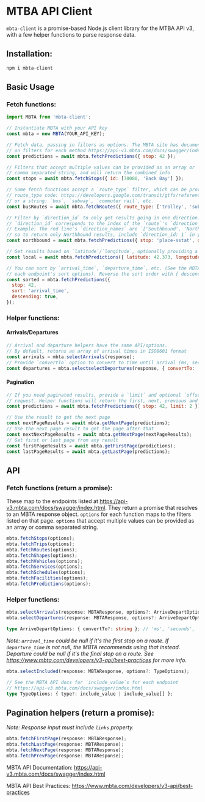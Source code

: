 # MTBA API Client

`mbta-client` is a promise-based Node.js client library for the MTBA API v3, with a few helper functions to parse response data.

## Installation:

```js
npm i mbta-client
```

## Basic Usage

### Fetch functions:

```js
import MBTA from 'mbta-client';

// Instantiate MBTA with your API key
const mbta = new MBTA(YOUR_API_KEY);

// Fetch data, passing in filters as options. The MBTA site has documentation
// on filters for each method https://api-v3.mbta.com/docs/swagger/index.html#/
const predictions = await mbta.fetchPredictions({ stop: 42 });

// Filters that accept multiple values can be provided as an array or
// comma separated string, and will return the combined info
const stops = await mbta.fetchStops({ id: [70080, 'Back Bay'] });

// Some fetch functions accept a `route_type` filter, which can be provided as a
// route_type code: https://developers.google.com/transit/gtfs/reference/routes-file
// or a string: `bus`, `subway`, `commuter rail`, etc.
const busRoutes = await mbta.fetchRoutes({ route_type: ['trolley', 'subway'] });

// Filter by `direction_id` to only get results going in one direction.
// `direction_id` corresponds to the index of the `route`'s `direction_names` attribute.
// Example: The red line's `direction_names` are `['Southbound', 'Northbound']`,
// so to return only Northbound results, include `direction_id: 1` in your query.
const northbound = await mbta.fetchPredictions({ stop: 'place-sstat', direction_id: 1 });

// Get results based on `latitude`/`longitude`, optionally providing a radius
const local = await mbta.fetchPredictions({ latitude: 42.373, longitude: -71.119 });

// You can sort by `arrival_time`, `departure_time`, etc. (See the MBTA docs for
// each endpoint's sort options). Reverse the sort order with { descending: true }.
const sorted = mbta.fetchPredictions({
  stop: 42,
  sort: 'arrival_time',
  descending: true,
});
```

### Helper functions:

#### Arrivals/Departures

```js
// Arrival and departure helpers have the same API/options.
// By default, returns an array of arrival times in ISO8601 format
const arrivals = mbta.selectArrivals(response);
// Provide `convertTo` option to convert to time until arrival (ms, seconds, minutes, or hours)
const departures = mbta.selectselectDepartures(response, { convertTo: 'minutes' });
```

#### Pagination

```js
// If you need paginated results, provide a `limit` and optional `offset` with the
// request. Helper functions will return the first, next, previous and last pages.
const predictions = await mbta.fetchPredictions({ stop: 42, limit: 2 });

// Use the result to get the next page
const nextPageResults = await mbta.getNextPage(predictions);
// Use the next page result to get the page after that
const nextNextPageResults = await mbta.getNextPage(nextPageResults);
// Get first or last page from any result
const firstPageResults = await mbta.getFirstPage(predictions);
const lastPageResults = await mbta.getLastPage(predictions);
```

## API

### Fetch functions (return a promise):

These map to the endpoints listed at https://api-v3.mbta.com/docs/swagger/index.html. They return a promise that resolves to an MBTA response object. `options` for each function maps to the filters listed on that page. `options` that accept multiple values can be provided as an array or comma separated string.
```js
mbta.fetchStops(options);
mbta.fetchTrips(options);
mbta.fetchRoutes(options);
mbta.fetchShapes(options);
mbta.fetchVehicles(options);
mbta.fetchServices(options);
mbta.fetchSchedules(options);
mbta.fetchFacilities(options);
mbta.fetchPredictions(options);
```

### Helper functions:

```ts
mbta.selectArrivals(response: MBTAResponse, options?: ArriveDepartOptions);
mbta.selectDepartures(response: MBTAResponse, options?: ArriveDepartOptions);

type ArriveDepartOptions: { convertTo?: string }; // 'ms', 'seconds', 'minutes', 'hours'
```
_Note: `arrival_time` could be null if it's the first stop on a route. If `departure_time` is not null, the MBTA recommends using that instead. Departure could be null if it's the final stop on a route. See https://www.mbta.com/developers/v3-api/best-practices for more info._


```ts
mbta.selectIncluded(response: MBTAResponse, options?: TypeOptions);

// See the MBTA API docs for `include_value`s for each endpoint
// https://api-v3.mbta.com/docs/swagger/index.html
type TypeOptions: { type?: include_value | include_value[] };
```

## Pagination helpers (return a promise):

_Note: Response input must include `links` property._
```ts
mbta.fetchFirstPage(response: MBTAResponse);
mbta.fetchLastPage(response: MBTAResponse);
mbta.fetchNextPage(response: MBTAResponse);
mbta.fetchPrevPage(response: MBTAResponse);
```

MBTA API Documentation: https://api-v3.mbta.com/docs/swagger/index.html

MBTA API Best Practices: https://www.mbta.com/developers/v3-api/best-practices
